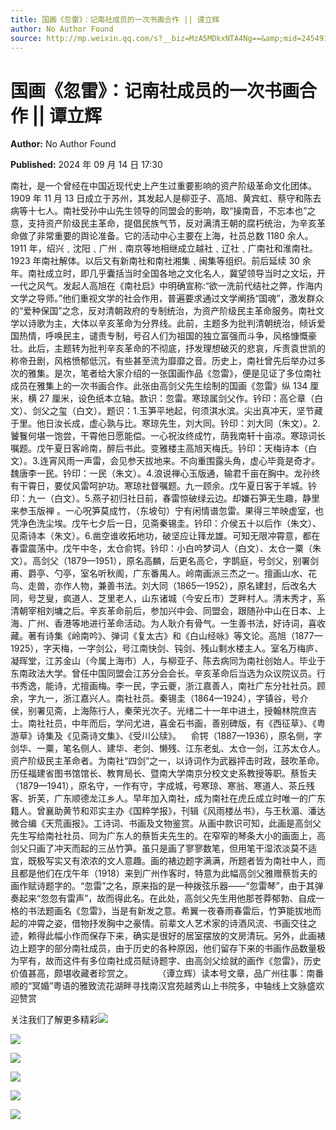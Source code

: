 ```yaml
---
title: 国画《忽雷》：记南社成员的一次书画合作 || 谭立辉
author: No Author Found
source: http://mp.weixin.qq.com/s?__biz=MzA5MDkxNTA4Ng==&amp;mid=2454915849&amp;idx=1&amp;sn=297a01ba6f35e0ffd98f2b42ef93dbea&amp;chksm=87a3c368b0d44a7eb6f615d96cd99a478027c8516faab07eaafb2d6277f717e986c66a21e156&poc_token=HJ_Do2ejHyO-wNZGG8Q1S8FdPgy1YBBEob-nUEme
---
```


# 国画《忽雷》：记南社成员的一次书画合作 || 谭立辉

**Author:** No Author Found

**Published:** 2024 年 09 月 14 日 17:30

南社，是一个曾经在中国近现代史上产生过重要影响的资产阶级革命文化团体。1909 年 11 月 13 日成立于苏州，其发起人是柳亚子、高旭、黄宾虹、蔡守和陈去病等十七人。南社受孙中山先生领导的同盟会的影响，取“操南音，不忘本也”之意，支持资产阶级民主革命，提倡民族气节，反对满清王朝的腐朽统治，为辛亥革命做了非常重要的舆论准备。它的活动中心主要在上海，社员总数 1180 余人。1911 年，绍兴﹑沈阳﹑广州﹑南京等地相继成立越社﹑辽社﹑广南社和淮南社。1923 年南社解体。以后又有新南社和南社湘集﹑闽集等组织。前后延续 30 余年。南社成立时，即几乎囊括当时全国各地之文化名人，冀望领导当时之文坛，开一代之风气。发起人高旭在《南社启》中明确宣称:“欲一洗前代结社之弊，作海内文学之导师。”他们重视文学的社会作用，普遍要求通过文学阐扬“国魂”，激发群众的“爱种保国”之念，反对清朝政府的专制统治，为资产阶级民主革命服务。南社文学以诗歌为主，大体以辛亥革命为分界线。此前，主题多为批判清朝统治，倾诉爱国热情，呼唤民主，谴责专制，号召人们为祖国的独立富强而斗争，风格慷慨豪壮。此后，主题转为批判辛亥革命的不彻底，抒发理想破灭的悲哀，斥责袁世凯的称帝丑剧，风格愤郁低沉，有些甚至流为靡靡之音。历史上，南社曾先后举办过多次的雅集。是次，笔者给大家介绍的一张国画作品《忽雷》，便是见证了多位南社成员在雅集上的一次书画合作。此张由高剑父先生绘制的国画《忽雷》纵 134 厘米，横 27 厘米，设色纸本立轴。款识：忽雷。寒琼属剑父作。钤印：高仑章（白文）、剑父之玺（白文）。题识：1.玉笋平地起，何须淇水滨。尖出真冲天，坚节藏于里。他日汝长成，虚心孰与比。寒琼先生，刘大同。钤印：刘大同（朱文）。2.饕餮何堪一饱尝，干霄他日愿能偿。一心祝汝终成竹，荫我南轩十亩凉。寒琼词长嘱题。戊午夏日客岭南，醉后书此。变雅楼主高旭天梅氏。钤印：天梅诗本（白文）。3.连宵风雨一声雷，会见参天拔地来。不向重围露头角，虚心毕竟是奇才。魏唐李一民。钤印：一民（朱文）。4.浪说禅心玉版通，输君千亩在胸中。龙孙终有干霄日，要仗风雷呵护功。寒琼社督嘱题。九一顾余。戊午夏日客于羊城。钤印：九一（白文）。5.燕子初归社日前，春雷惊破绿云边。却嫌石笋无生趣，静里来参玉版禅
。一心呪笋莫成竹，（东坡句）宁有闲情谱忽雷。果得三竿映虚室，也凭净色洗尘埃。戊午七夕后一日，见斋秦锡圭。钤印：介侯五十以后作（朱文）、见斋诗本（朱文）。6.凿空谁收拓地功，破坚应让箨龙雄。可知无限冲霄意，都在春雷震荡中。戊午中冬，太仓俞锷。钤印：小白吟梦词人（白文）、太仓一粟（朱文）。高剑父（1879—1951），原名高麟，后更名高仑，字鹊庭，号剑父，别署剑甫、爵亭、勺亭，室名听秋阁，广东番禺人。岭南画派三杰之一。擅画山水、花鸟、走兽，亦作人物，兼善书法。刘大同（1865—1952），原名建封，后改名大同，号芝叟，疯道人、芝里老人，山东诸城（今安丘市）芝畔村人。清末秀才，系清朝宰相刘墉之后。辛亥革命前后，参加兴中会、同盟会，跟随孙中山在日本、上海、广州、香港等地进行革命活动。为人耿介有骨气。一生善书法，好诗词，喜收藏。著有诗集《岭南吟》、弹词《复太古》和《白山经咏》等文论。高旭（1877—1925），字天梅，一字剑公，号江南快剑、钝剑、残山剩水楼主人。室名万梅庐、凝晖堂，江苏金山（今属上海市）人，与柳亚子、陈去病同为南社创始人。毕业于东南政法大学。曾任中国同盟会江苏分会会长。辛亥革命后当选为众议院议员。行书秀逸，能诗，尤擅画梅。李一民，字云夔，浙江嘉善人，南社广东分社社员。顾余，字九一，浙江嘉兴人。南社社员。秦锡圭（1864—1924），字镇谷，号介侯，别署见斋，上海陈行人，秦荣光次子。光绪二十一年中进土，授翰林院庶吉士。南社社员，中年而后，学问尤进，喜金石书画，善别碑版，有《西征草》、《粤游草》诗集及《见斋诗文集》、《受川公牍》。    俞锷（1887—1936），原名侧，字剑华、一粟，笔名侧人、建华、老剑、懒残、江东老虬、太仓一剑，江苏太仓人。资产阶级民主革命者。为南社“四剑”之一，以诗词作为武器抨击时政，鼓吹革命。历任福建省图书馆馆长、教育局长、暨南大学南京分校文史系教授等职。蔡哲夫（1879—1941），原名守，一作有守，字成城，号寒琼、寒翁、寒道人、茶丘残客、折芙，广东顺德龙江乡人。早年加入南社，成为南社在虎丘成立时唯一的广东籍人。曾襄助黄节和邓实主办《国粹学报》，刊辑《风雨楼丛书》，与王秋湄、潘达微合编《天荒画报》。工诗词、书画及文物鉴赏。从画中款识可知，此画是高剑父先生写给南社社员、同为广东人的蔡哲夫先生的。在窄窄的琴条大小的画面上，高剑父只画了冲天而起的三丛竹笋。虽只是画了寥寥数笔，但用笔干湿浓淡莫不适宜，既极写实又有浓浓的文人意趣。画的裱边题字满满，所题者皆为南社中人，而且都是他们在戊午年（1918）来到广州作客时，特意为此幅高剑父雅赠蔡哲夫的画作赋诗题字的。“忽雷”之名，原来指的是一种拨弦乐器——“忽雷琴”，由于其弹奏起来“忽忽有雷声”，故而得此名。在此处，高剑父先生用他那苍莽郁勃、自成一格的书法题画名《忽雷》，当是有新发之意。希翼一夜春雨春雷后，竹笋能拔地而起的冲霄之姿，借物抒发胸中之豪情。前辈文人艺术家的诗酒风流、书画交往之迹，赖得此幅小作而保存下来，确实是很好的居室摆放的文房清玩。另外，此画裱边上题字的部分南社成员，由于历史的各种原因，他们留存下来的书画作品数量极为罕有，故而这件有多位南社成员赋诗题字、由高剑父绘就的画作《忽雷》，历史价值甚高，颇堪收藏者珍赏之。          （谭立辉）读本号文章，品广州往事：南番顺的“冥婚”粤语的雅致流花湖畔寻找南汉宫苑越秀山上书院多，中轴线上文脉盛欢迎赞赏

关注我们了解更多精彩![](https://mmbiz.qpic.cn/mmbiz_jpg/PJWG74pLsMbx9CeMc8Iu5eGc2sdxTUAjHMuhicTA87LLjSy0JUUzIr9lacNGpSd3s5u8wmLBachB1jsteWbOOfQ/640?from=appmsg)

![](https://mmbiz.qpic.cn/mmbiz_jpg/PJWG74pLsMbx9CeMc8Iu5eGc2sdxTUAjsbJw6CgicSN4pyxhEH7nSgmnH39BGyX3gicLCTOcMRnCZjhYdYDyujlA/640?from=appmsg)

![](https://mmbiz.qpic.cn/mmbiz_gif/PJWG74pLsMYf2b50xFTbTsibmjv5gNVOxZegUj8mrKtpuzCpBAYnQw9duHfIcNnUzicicnGUSv4EWPSTRAPvV9g3w/640?wx_fmt=gif&tp=webp&wxfrom=5&wx_lazy=1)

![](https://mmbiz.qpic.cn/mmbiz_png/Ljib4So7yuWhoJx6jYhRaTNpaA6IrCbO2L6CicBvwVR1PicribgkmfSDx0mkicqOyeHwn7cZ53dia45TzHxntgdq316A/640?wx_fmt=other&tp=webp&wxfrom=5&wx_lazy=1&wx_co=1)

![](https://mmbiz.qpic.cn/mmbiz_png/Ljib4So7yuWhoJx6jYhRaTNpaA6IrCbO2YTaoUfqsloTfWrcTamIztRNOv9VibgdoOqb90e9uH1ISUJ7ibUN9laeQ/640?wx_fmt=other&tp=webp&wxfrom=5&wx_lazy=1&wx_co=1)

![](https://mmbiz.qpic.cn/mmbiz_jpg/PJWG74pLsMY1RFF87Pwl2xq2lqMLCb9vUuE4JbIt5aoibicq03uqtJntcmiapzxibGXXBLjqSa8DqZyKpdR53ia6j1A/640?wx_fmt=other&tp=webp&wxfrom=5&wx_lazy=1&wx_co=1)
